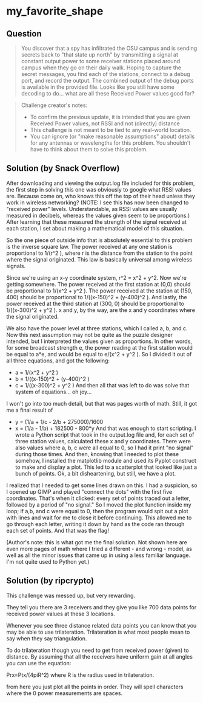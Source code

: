 # my_favorite_shape

## Question

> You discover that a spy has infiltrated the OSU campus and is sending secrets back to "that state up north" by transmitting a signal at constant output power to some receiver stations placed around campus when they go on their daily walk. Hoping to capture the secret messages, you find each of the stations, connect to a debug port, and record the output. The combined output of the debug ports is available in the provided file. Looks like you still have some decoding to do... what are all these Received Power values good for?

> Challenge creator's notes:
> - To confirm the previous update, it is intended that you are given Received Power values, not RSSI and not (directly) distance
> - This challenge is not meant to be tied to any real-world location.
> - You can ignore (or "make reasonable assumptions" about) details for any antennas or wavelengths for this problem. You shouldn't have to think about them to solve this problem.

## Solution (by Snack Overflow)
After downloading and viewing the output.log file included for this problem, the first step in solving this one was obviously to google what RSSI values are. Because come on, who knows this off the top of their head unless they work in wireless networking? (NOTE: I see this has now been changed to "received power" levels. Understandable, as RSSI values are usually measured in decibels, whereas the values given seem to be proportions.) After learning that these measured the strength of the signal received at each station, I set about making a mathematical model of this situation.

So the one piece of outside info that is absolutely essential to this problem is the inverse square law. The power received at any one station is proportional to 1/(r^2 ), where r is the distance from the station to the point where the signal originated. This law is basically universal among wireless signals.

Since we're using an x-y coordinate system, r^2 = x^2 + y^2. Now we're getting somewhere. The power received at the first station at (0,0) should be proportional to 1/(x^2 + y^2 ). The power received at the station at (150, 400) should be proportional to 1/((x-150)^2 + (y-400)^2 ). And lastly, the power received at the third station at (300, 0) should be proportional to 1/((x-300)^2 + y^2 ). x and y, by the way, are the x and y coordinates where the signal originated.

We also have the power level at three stations, which I called a, b, and c. Now this next assumption may not be quite as the puzzle designer intended, but I interpreted the values given as proportions. In other words, for some broadcast strength e, the power reading at the first station would be equal to a*e, and would be equal to e/(x^2 + y^2 ). So I divided it out of all three equations, and got the following:

- a = 1/(x^2 + y^2 )
- b = 1/((x-150)^2 + (y-400)^2 )
- c = 1/((x-300)^2 + y^2 )
And then all that was left to do was solve that system of equations... oh joy...

I won't go into too much detail, but that was pages worth of math. Still, it got me a final result of

- y = (1/a + 1/c - 2/b + 275000)/1600
- x = (1/a - 1/b) + 182500 - 800*y
And that was enough to start scripting. I wrote a Python script that took in the output.log file and, for each set of three station values, calculated these x and y coordinates. There were also values where a, b, c were all equal to 0, so I had it print "no signal" during those times. And then, knowing that I needed to plot these somehow, I installed the matplotlib module and used its Pyplot construct to make and display a plot. This led to a scatterplot that looked like just a bunch of points. Ok, a bit disheartening, but still, we have a plot.

I realized that I needed to get some lines drawn on this. I had a suspicion, so I opened up GIMP and played "connect the dots" with the first five coordinates. That's when it clicked: every set of points traced out a letter, followed by a period of "no signal." So I moved the plot function inside my loop; if a,b, and c were equal to 0, then the program would spit out a plot with lines and wait for me to close it before continuing. This allowed me to go through each letter, writing it down by hand as the code ran through each set of points. And that was the flag!

(Author's note: this is what got me the final solution. Not shown here are even more pages of math where I tried a different - and wrong - model, as well as all the minor issues that came up in using a less familiar language. I'm not quite used to Python yet.)

## Solution (by ripcrypto)
This challenge was messed up, but very rewarding.

They tell you there are 3 receivers and they give you like 700 data points for received power values at these 3 locations.

Whenever you see three distance related data points you can know that you may be able to use trilateration. Trilateration is what most people mean to say when they say triangulation.

To do trilateration though you need to get from received power (given) to distance. By assuming that all the receivers have uniform gain at all angles you can use the equation:

Prx=Ptx/(4piR^2) where R is the radius used in trilateration.

from here you just plot all the points in order. They will spell characters where the 0 power measurements are spaces.
